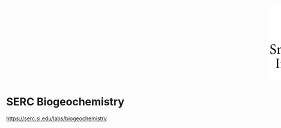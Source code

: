 <img src="https://github.com/Smithsonian/SERC_biogeochem/blob/master/images/SI_logo.png" width="200" hspace="700">

# SERC Biogeochemistry


https://serc.si.edu/labs/biogeochemistry
